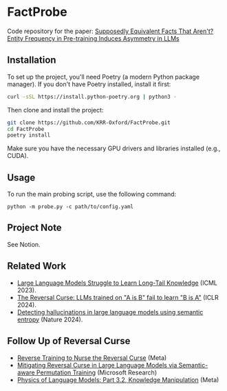 # FactProbe

Code repository for the paper: [Supposedly Equivalent Facts That Aren't? Entity Frequency in Pre-training Induces Asymmetry in LLMs](link_to_be_given)


## Installation

To set up the project, you'll need Poetry (a modern Python package manager). If you don't have Poetry installed, install it first:

```bash
curl -sSL https://install.python-poetry.org | python3 -
```

Then clone and install the project:

```bash
git clone https://github.com/KRR-Oxford/FactProbe.git
cd FactProbe
poetry install
```

Make sure you have the necessary GPU drivers and libraries installed (e.g., CUDA).

## Usage

To run the main probing script, use the following command:

```
python -m probe.py -c path/to/config.yaml
```


## Project Note

See Notion.

## Related Work

- [Large Language Models Struggle to Learn Long-Tail Knowledge](https://arxiv.org/abs/2211.08411) (ICML 2023).
- [The Reversal Curse: LLMs trained on "A is B" fail to learn "B is A"](https://arxiv.org/abs/2309.12288) (ICLR 2024).
- [Detecting hallucinations in large language models using semantic entropy](https://www.nature.com/articles/s41586-024-07421-0.pdf) (Nature 2024).

## Follow Up of Reversal Curse

- [Reverse Training to Nurse the Reversal Curse](https://arxiv.org/pdf/2403.13799) (Meta)
- [Mitigating Reversal Curse in Large Language Models via Semantic-aware Permutation Training](https://arxiv.org/pdf/2403.00758) (Microsoft Research)
- [Physics of Language Models: Part 3.2, Knowledge Manipulation](https://arxiv.org/pdf/2309.14402) (Meta)
